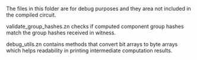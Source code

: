 The files in this folder are for debug purposes and they area not included in the compiled circuit.

validate_group_hashes.zn checks if computed component group hashes match the group hashes received 
in witness. 

debug_utils.zn contains methods that convert bit arrays to byte arrays which helps readability in 
printing intermediate computation results.